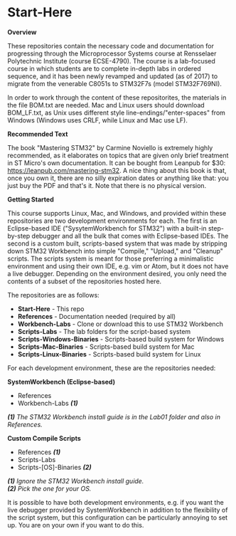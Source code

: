 # Start-Here

**Overview**

These repositories contain the necessary code and documentation for progressing through the Microprocessor Systems course at Rensselaer Polytechnic Institute (course ECSE-4790). The course is a lab-focused course in which students are to complete in-depth labs in ordered sequence, and it has been newly revamped and updated (as of 2017) to migrate from the venerable C8051s to STM32F7s (model STM32F769NI).

In order to work through the content of these repositorites, the materials in the file BOM.txt are needed. Mac and Linux users should download BOM_LF.txt, as Unix uses different style line-endings/"enter-spaces" from Windows (Windows uses CRLF, while Linux and Mac use LF).  

**Recommended Text**

The book "Mastering STM32" by Carmine Noviello is extremely highly recommended, as it elaborates on topics that are given only brief treatment in ST Micro's own documentation. It can be bought from Leanpub for $30: https://leanpub.com/mastering-stm32. A nice thing about this book is that, once you own it, there are no silly expiration dates or anything like that: you just buy the PDF and that's it. Note that there is no physical version.

**Getting Started**

This course supports Linux, Mac, and Windows, and provided within these repositories are two development environments for each. The first is an Eclipse-based IDE ("SysytemWorkbench for STM32") with a built-in step-by-step debugger and all the bulk that comes with Eclipse-based IDEs. The second is a custom built, scripts-based system that was made by stripping down STM32 Workbench into simple "Compile," "Upload," and "Cleanup" scripts. The scripts system is meant for those preferring a minimalistic environment and using their own IDE, e.g. vim or Atom, but it does not have a live debugger. Depending on the environment desired, you only need the contents of a subset of the repositories hosted here.

The repositories are as follows:

- **Start-Here** - This repo  
- **References** - Documentation needed (required by all)  
- **Workbench-Labs** - Clone or download this to use STM32 Workbench  
- **Scripts-Labs** - The lab folders for the script-based system  
- **Scripts-Windows-Binaries** - Scripts-based build system for Windows  
- **Scripts-Mac-Binaries** - Scripts-based build system for Mac  
- **Scripts-Linux-Binaries** - Scripts-based build system for Linux  

For each development environment, these are the repositories needed:

**SystemWorkbench (Eclipse-based)**  
- References  
- Workbench-Labs ***(1)***

***(1)*** *The STM32 Workbench install guide is in the Lab01 folder and also in References.*  

**Custom Compile Scripts**  
- References ***(1)***  
- Scripts-Labs  
- Scripts-[OS]-Binaries ***(2)***   

***(1)*** *Ignore the STM32 Workbench install guide.*  
***(2)*** *Pick the one for your OS.*  

It is possible to have both development environments, e.g. if you want the live debugger provided by SystemWorkbench in addition to the flexibility of the script system, but this configuration can be particularly annoying to set up. You are on your own if you want to do this.
